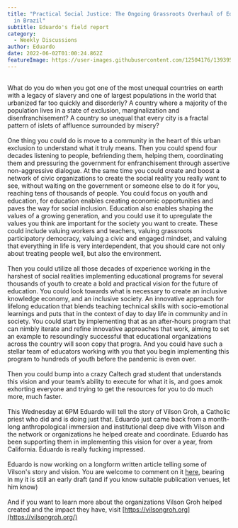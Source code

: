 ```yaml
---
title: "Practical Social Justice: The Ongoing Grassroots Overhaul of Education
  in Brazil"
subtitle: Eduardo's field report
category:
  - Weekly Discussions
author: Eduardo
date: 2022-06-02T01:00:24.862Z
featureImage: https://user-images.githubusercontent.com/12504176/139395782-96d09cc5-2cb7-4e0b-8d2c-11ab03736881.png
---
```

\
What do you do when you got one of the most unequal countries on earth with a legacy of slavery and one of largest populations in the world that urbanized far too quickly and disorderly? A country where a majority of the population lives in a state of exclusion, marginalization and disenfranchisement? A country so unequal that every city is a fractal pattern of islets of affluence surrounded by misery?\
\
One thing you could do is move to a community in the heart of this urban exclusion to understand what it truly means. Then you could spend four decades listening to people, befriending them, helping them, coordinating them and pressuring the government for enfranchisement through assertive non-aggressive dialogue. At the same time you could create and boost a network of civic organizations to create the social reality you really want to see, without waiting on the government or someone else to do it for you, reaching tens of thousands of people. You could focus on youth and education, for education enables creating economic opportunities and paves the way for social inclusion. Education also enables shaping the values of a growing generation, and you could use it to upregulate the values you think are important for the society you want to create. These could include valuing workers and teachers, valuing grassroots participatory democracy, valuing a civic and engaged mindset, and valuing that everything in life is very interdependent, that you should care not only about treating people well, but also the environment.\
\
Then you could utilize all those decades of experience working in the harshest of social realities implementing educational programs for several thousands of youth to create a bold and practical vision for the future of education. You could look towards what is necessary to create an inclusive knowledge economy, and an inclusive society. An innovative approach for lifelong education that blends teaching technical skills with socio-emotional learnings and puts that in the context of day to day life in community and in society. You could start by implementing that as an after-hours program that can nimbly iterate and refine innovative approaches that work, aiming to set an example to resoundingly successful that educational organizations across the country will soon copy that progra. And you could have such a stellar team of educators working with you that you begin implementing this program to hundreds of youth before the pandemic is even over.\
\
Then you could bump into a crazy Caltech grad student that understands this vision and your team’s ability to execute for what it is, and goes amok exhorting everyone and trying to get the resources for you to do much more, much faster.\
\
This Wednesday at 6PM Eduardo will tell the story of Vilson Groh, a Catholic priest who did and is doing just that. Eduardo just came back from a month-long anthropological immersion and institutional deep dive with Vilson and the network or organizations he helped create and coordinate. Eduardo has been supporting them in implementing this vision for over a year, from California. Eduardo is really fucking impressed.\
\
Eduardo is now working on a longform written article telling some of Vilson's story and vision. You are welcome to comment on it [here](https://docs.google.com/document/d/1_sp_Re1SO0eZfoxaCtPCwO6GulDJU8zJ02OTpN-J-KM/edit?usp=sharing), bearing in my it is still an early draft (and if you know suitable publication venues, let him know)\
\
And if you want to learn more about the organizations Vilson Groh helped created and the impact they have, visit [https://vilsongroh.org](https://vilsongroh.org/)